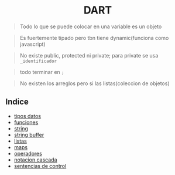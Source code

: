 <h1 align="center">DART</h1>

> Todo lo que se puede colocar en una variable es un objeto

> Es fuertemente tipado pero tbn tiene dynamic(funciona como javascript)

> No existe public, protected ni private; para private se usa `_identificador`

> todo terminar en `;`

> No existen los arreglos pero si las listas(coleccion de objetos)


## Indice
- [tipos datos](tipos_datos.dart)
- [funciones](funciones.dart)
- [string](String.dart)
- [string buffer](stringBuffer.dart)
- [listas](listas.dart)
- [maps](map.dart)
- [operadores](operadores.dart)
- [notacion cascada](notacionCascada.dart)
- [sentencias de control](sentenciasControl.dart)